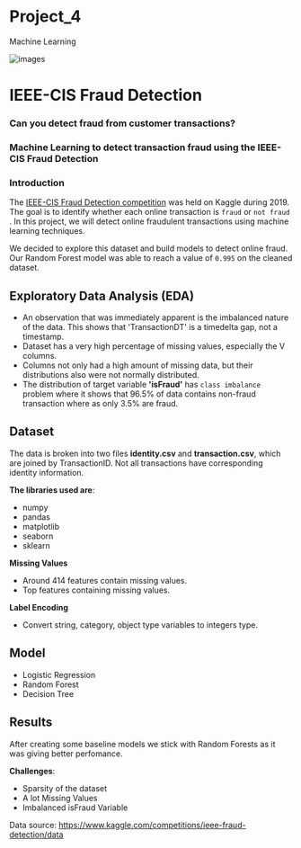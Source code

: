 # Project_4
Machine Learning

![images](https://user-images.githubusercontent.com/112173540/225614794-ed8645e6-c6b5-4cea-bfd3-c70c8596f44e.jpg)


# IEEE-CIS Fraud Detection
### Can you detect fraud from customer transactions?
### Machine Learning to detect transaction fraud using the IEEE-CIS Fraud Detection

### Introduction

The [IEEE-CIS Fraud Detection competition](https://www.kaggle.com/c/ieee-fraud-detection/overview) was held on Kaggle during 2019. The goal is to identify whether each online transaction is `fraud` or `not fraud` . In this project, we will detect online fraudulent transactions using machine learning techniques.

We decided to explore this dataset and build models to detect online fraud. Our Random Forest model was able to reach a value of `0.995` on the cleaned dataset.

## **Exploratory Data Analysis (EDA)**
- An observation that was immediately apparent is the imbalanced nature of the data. This shows that 'TransactionDT' is a timedelta gap, not a timestamp.
- Dataset has a very high percentage of missing values, especially the V columns.
- Columns not only had a high amount of missing data, but their distributions also were not normally distributed.
- The distribution of target variable **'isFraud'** has `class imbalance` problem where it shows that 96.5% of data contains non-fraud transaction where as only 3.5% are fraud.

## Dataset
The data is broken into two files **identity.csv** and **transaction.csv**, which are joined by TransactionID. Not all transactions have corresponding identity information.

**The libraries used are**:  
- numpy
- pandas
- matplotlib
- seaborn
- sklearn

**Missing Values**
- Around 414 features contain missing values.
- Top features containing missing values.

**Label Encoding**
- Convert string, category, object type variables to integers type.

## **Model** 
- Logistic Regression
- Random Forest
- Decision Tree

## Results
After creating some baseline models we stick with Random Forests as it was giving better perfomance.

**Challenges**:
- Sparsity of the dataset
- A lot Missing Values
- Imbalanced isFraud Variable



Data source: https://www.kaggle.com/competitions/ieee-fraud-detection/data
